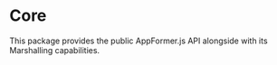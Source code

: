 # Core

This package provides the public AppFormer.js API alongside with its Marshalling capabilities.
